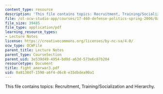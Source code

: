 ```yaml
---
content_type: resource
description: 'This file contains topics: Recruitment, Training/Socialization and Hierarchy.'
file: /ol-ocw-studio-app/courses/17-460-defense-politics-spring-2006/0a8138df1598a6f4d6c8e35dbdea90a1_fight_amerwar3.pdf
file_size: 39485
file_type: application/pdf
learning_resource_types:
- Lecture Notes
license: https://creativecommons.org/licenses/by-nc-sa/4.0/
ocw_type: OCWFile
parent_title: Lecture Notes
parent_type: CourseSection
parent_uid: 3e539d49-4954-bd0d-a63d-573e6c87b204
resourcetype: Document
title: fight_amerwar3.pdf
uid: 0a8138df-1598-a6f4-d6c8-e35dbdea90a1
---
```

This file contains topics: Recruitment, Training/Socialization and Hierarchy.